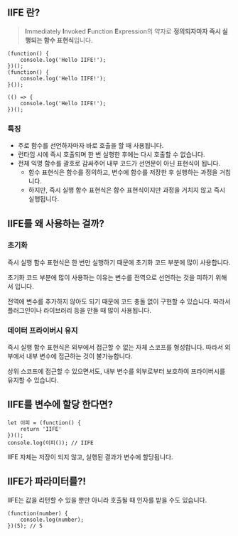 ## IIFE 란?

> **I**mmediately **I**nvoked **F**unction **E**xpression의 약자로 **정의되자마자 즉시 실행되는 함수 표현식**입니다.
> 

```tsx
(function() {
	console.log('Hello IIFE!');
})();
(function() {
	console.log('Hello IIFE!');
}());

(() => {
	console.log('Hello IIFE!');
})();
```

### 특징

- 주로 함수를 선언하자마자 바로 호출을 할 때 사용됩니다.
- 런타임 시에 즉시 호출되며 한 번 실행한 후에는 다시 호출할 수 없습니다.
- 전체 익명 함수를 괄호로 감싸주어 내부 코드가 선언문이 아닌 표현식이 됩니다.
    - 함수 표현식은 함수를 정의하고, 변수에 함수를 저장한 후 실행하는 과정을 거칩니다.
    - 하지만, 즉시 실행 함수 표현식은 함수 표현식이지만 과정을 거치지 않고 즉시 실행됩니다.

## IIFE를 왜 사용하는 걸까?

### 초기화

즉시 실행 함수 표현식은 한 번만 실행하기 때문에 초기화 코드 부분에 많이 사용합니다.

초기화 코드 부분에 많이 사용하는 이유는 변수를 전역으로 선언하는 것을 피하기 위해서 입니다.

전역에 변수를 추가하지 않아도 되기 때문에 코드 충돌 없이 구현할 수 있습니다. 따라서 플러그인이나 라이브러리 등을 만들 때 많이 사용됩니다.

### 데이터 프라이버시 유지

즉시 실행 함수 표현식은 외부에서 접근할 수 없는 자체 스코프를 형성합니다. 따라서 외부에서 내부 변수에 접근하는 것이 불가능합니다.

상위 스코프에 접근할 수 있으면서도, 내부 변수를 외부로부터 보호하여 프라이버시를 유지할 수 있습니다.

## IIFE를 변수에 할당 한다면?

```tsx
let 이피 = (function() {
	return 'IIFE'
})();
console.log(이피()); // IIFE
```

IIFE 자체는 저장이 되지 않고, 실행된 결과가 변수에 할당됩니다.

## IIFE가 파라미터를?!

IIFE는 값을 리턴할 수 있을 뿐만 아니라 호출될 때 인자를 받을 수도 있습니다.

```tsx
(function(number) {
	console.log(number);
})(5); // 5
```